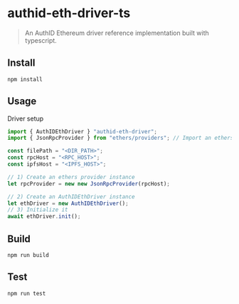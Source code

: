 
# authid-eth-driver-ts

> An AuthID Ethereum driver reference implementation built with typescript.


## Install

```npm install```

## Usage

Driver setup
```js
import { AuthIDEthDriver } "authid-eth-driver";
import { JsonRpcProvider } from "ethers/providers"; // Import an ethers provider

const filePath = "<DIR_PATH>";
const rpcHost = "<RPC_HOST>";
const ipfsHost = "<IPFS_HOST>";

// 1) Create an ethers provider instance
let rpcProvider = new new JsonRpcProvider(rpcHost);

// 2) Create an AuthIDEthDriver instance
let ethDriver = new AuthIDEthDriver();
// 3) Initialize it
await ethDriver.init();

```


## Build

```npm run build```

## Test

```npm run test```